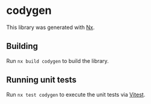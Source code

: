 # codygen

This library was generated with [Nx](https://nx.dev).

## Building

Run `nx build codygen` to build the library.

## Running unit tests

Run `nx test codygen` to execute the unit tests via [Vitest](https://vitest.dev/).
